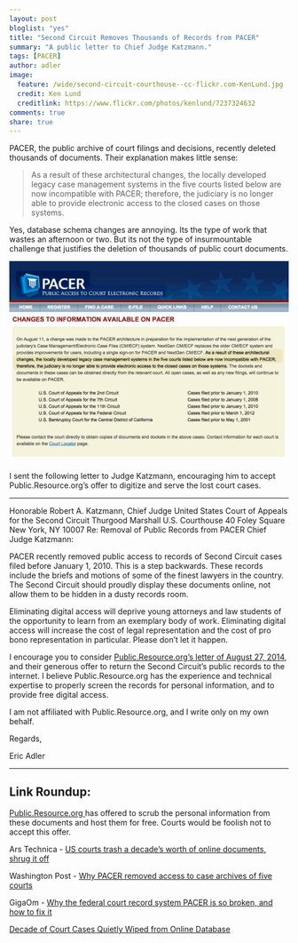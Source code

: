 ```yaml
---
layout: post
bloglist: "yes"
title: "Second Circuit Removes Thousands of Records from PACER"
summary: "A public letter to Chief Judge Katzmann."
tags: [PACER]
author: adler
image:
  feature: /wide/second-circuit-courthouse--cc-flickr.com-KenLund.jpg
  credit: Ken Lund
  creditlink: https://www.flickr.com/photos/kenlund/7237324632
comments: true
share: true
---
```


PACER, the public archive of court filings and decisions,  recently deleted thousands of documents. Their explanation makes little sense: 

> As a result of these architectural changes, the locally developed legacy case management systems in the five courts listed below are now incompatible with PACER; therefore, the judiciary is no longer able to provide electronic access to the closed cases on those systems.

Yes, database schema changes are annoying. Its the type of work that wastes an afternoon or two. But its not the type of insurmountable challenge that justifies the deletion of thousands of public court documents.  


<img src="/images/pacer-records-deleted.png">


I sent the following letter to Judge Katzmann, encouraging him to accept Public.Resource.org’s offer to digitize and serve the lost court cases. 

- - - 

Honorable Robert A. Katzmann, Chief Judge
United States Court of Appeals for the Second Circuit 
Thurgood Marshall U.S. Courthouse
40 Foley Square
New York, NY 10007
Re: Removal of Public Records from PACER
Chief Judge Katzmann:

PACER recently removed public access to records of Second Circuit cases filed before January 1, 2010. This is a step backwards. These records include the briefs and motions of some of the finest lawyers in the country. The Second Circuit should proudly display these documents online, not allow them to be hidden in a dusty records room. 

Eliminating digital access will deprive young attorneys and law students of the opportunity to learn from an exemplary body of work. Eliminating digital access will increase the cost of legal representation and the cost of pro bono representation in particular. Please don’t let it happen. 

I encourage you to consider [Public.Resource.org’s letter of August 27, 2014](https://law.resource.org/pacer/ca2.uscourts.gov.20140827.pdf), and their generous offer to return the Second Circuit’s public records to the internet. I believe Public.Resource.org has the experience and technical expertise to properly screen the records for personal information, and to provide free digital access.  

I am not affiliated with Public.Resource.org, and I write only on my own behalf. 


Regards, 

Eric Adler


- - - 

## Link Roundup:

[Public.Resource.org ](https://law.resource.org/pacer/ca2.uscourts.gov.20140827.pdf) has offered to scrub the personal information from these documents and host them for free. Courts would be foolish not to accept this offer. 


Ars Technica - [US courts trash a decade’s worth of online documents, shrug it off](http://arstechnica.com/tech-policy/2014/08/us-courts-trash-a-decades-worth-of-documents-shrug-it-off)

Washington Post - [Why PACER removed access to case archives of five courts](http://www.washingtonpost.com/blogs/the-switch/wp/2014/08/26/why-pacer-removed-access-to-case-archives-of-five-courts/)

GigaOm - [Why the federal court record system PACER is so broken, and how to fix it](https://gigaom.com/2014/08/27/why-the-federal-court-record-system-pacer-is-so-broken-and-how-to-fix-it/)

[Decade of Court Cases Quietly Wiped from Online Database](http://www.commondreams.org/news/2014/08/28/decade-court-cases-quietly-wiped-online-database)

